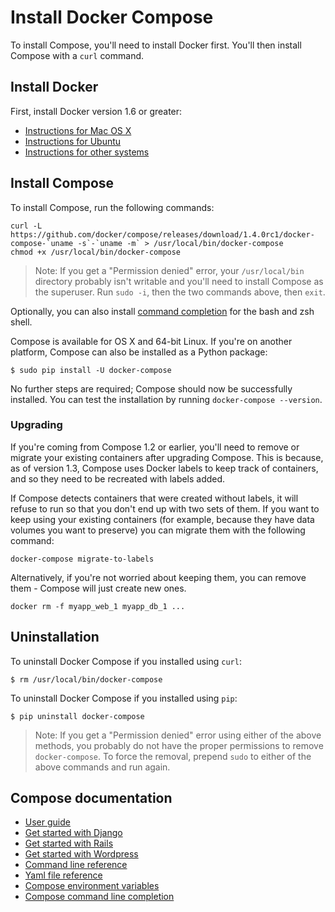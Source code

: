 <!--[metadata]>
+++
title = "Docker Compose"
description = "How to install Docker Compose"
keywords = ["compose, orchestration, install, installation, docker, documentation"]
[menu.main]
parent="mn_install"
weight=4
+++
<![end-metadata]-->


# Install Docker Compose

To install Compose, you'll need to install Docker first. You'll then install
Compose with a `curl` command. 

## Install Docker

First, install Docker version 1.6 or greater:

- [Instructions for Mac OS X](http://docs.docker.com/installation/mac/)
- [Instructions for Ubuntu](http://docs.docker.com/installation/ubuntulinux/)
- [Instructions for other systems](http://docs.docker.com/installation/)

## Install Compose

To install Compose, run the following commands:

    curl -L https://github.com/docker/compose/releases/download/1.4.0rc1/docker-compose-`uname -s`-`uname -m` > /usr/local/bin/docker-compose
    chmod +x /usr/local/bin/docker-compose

> Note: If you get a "Permission denied" error, your `/usr/local/bin` directory probably isn't writable and you'll need to install Compose as the superuser. Run `sudo -i`, then the two commands above, then `exit`.

Optionally, you can also install [command completion](completion.md) for the
bash and zsh shell.

Compose is available for OS X and 64-bit Linux. If you're on another platform,
Compose can also be installed as a Python package:

    $ sudo pip install -U docker-compose

No further steps are required; Compose should now be successfully installed.
You can test the installation by running `docker-compose --version`.

### Upgrading

If you're coming from Compose 1.2 or earlier, you'll need to remove or migrate your existing containers after upgrading Compose. This is because, as of version 1.3, Compose uses Docker labels to keep track of containers, and so they need to be recreated with labels added.

If Compose detects containers that were created without labels, it will refuse to run so that you don't end up with two sets of them. If you want to keep using your existing containers (for example, because they have data volumes you want to preserve) you can migrate them with the following command:

    docker-compose migrate-to-labels

Alternatively, if you're not worried about keeping them, you can remove them - Compose will just create new ones.

    docker rm -f myapp_web_1 myapp_db_1 ...


## Uninstallation

To uninstall Docker Compose if you installed using `curl`:

    $ rm /usr/local/bin/docker-compose


To uninstall Docker Compose if you installed using `pip`:

    $ pip uninstall docker-compose
    
> Note: If you get a "Permission denied" error using either of the above methods, you probably do not have the proper permissions to remove `docker-compose`.  To force the removal, prepend `sudo` to either of the above commands and run again.


## Compose documentation

- [User guide](/)
- [Get started with Django](django.md)
- [Get started with Rails](rails.md)
- [Get started with Wordpress](wordpress.md)
- [Command line reference](cli.md)
- [Yaml file reference](yml.md)
- [Compose environment variables](env.md)
- [Compose command line completion](completion.md)
